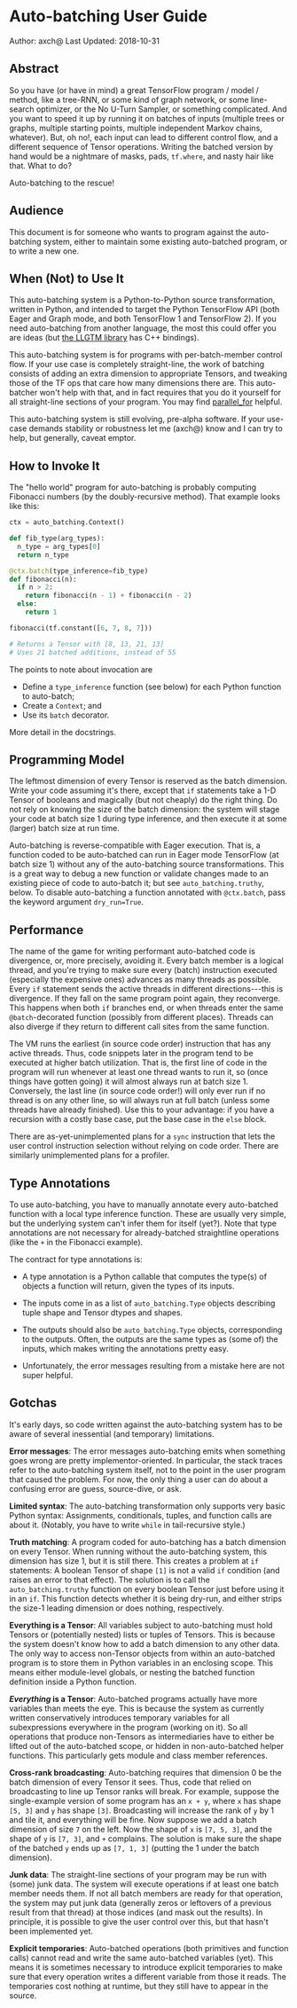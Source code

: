 # Auto-batching User Guide

Author: axch@
Last Updated: 2018-10-31

## Abstract

So you have (or have in mind) a great TensorFlow program / model / method, like
a tree-RNN, or some kind of graph network, or some line-search optimizer, or the
No U-Turn Sampler, or something complicated. And you want to speed it up by
running it on batches of inputs (multiple trees or graphs, multiple starting
points, multiple independent Markov chains, whatever).  But, oh no!, each input
can lead to different control flow, and a different sequence of Tensor
operations. Writing the batched version by hand would be a nightmare of masks,
pads, `tf.where`, and nasty hair like that.  What to do?

Auto-batching to the rescue!

## Audience

This document is for someone who wants to program against the auto-batching
system, either to maintain some existing auto-batched program, or to write a new
one.

## When (Not) to Use It

This auto-batching system is a Python-to-Python source transformation, written
in Python, and intended to target the Python TensorFlow API (both Eager and
Graph mode, and both TensorFlow 1 and TensorFlow 2). If you need auto-batching
from another language, the most this could offer you are ideas (but
[the LLGTM library](https://github.com/tensorflow/fold/tree/master/tensorflow_fold/llgtm)
has C++ bindings).

This auto-batching system is for programs with per-batch-member control flow. If
your use case is completely straight-line, the work of batching consists of
adding an extra dimension to appropriate Tensors, and tweaking those of the TF
ops that care how many dimensions there are. This auto-batcher won't help with
that, and in fact requires that you do it yourself for all straight-line
sections of your program.  You may find
[parallel_for](https://github.com/tensorflow/tensorflow/tree/master/tensorflow/python/ops/parallel_for)
helpful.

This auto-batching system is still evolving, pre-alpha software. If your
use-case demands stability or robustness let me (axch@) know and I can try to
help, but generally, caveat emptor.

## How to Invoke It

The "hello world" program for auto-batching is probably computing Fibonacci
numbers (by the doubly-recursive method). That example looks like this:

```python
ctx = auto_batching.Context()

def fib_type(arg_types):
  n_type = arg_types[0]
  return n_type

@ctx.batch(type_inference=fib_type)
def fibonacci(n):
  if n > 2:
    return fibonacci(n - 1) + fibonacci(n - 2)
  else:
    return 1

fibonacci(tf.constant([6, 7, 8, 7]))

# Returns a Tensor with [8, 13, 21, 13]
# Uses 21 batched additions, instead of 55
```


The points to note about invocation are

- Define a `type_inference` function (see below) for each Python function to
  auto-batch;
- Create a `Context`; and
- Use its `batch` decorator.

More detail in the docstrings.

## Programming Model

The leftmost dimension of every Tensor is reserved as the batch dimension. Write
your code assuming it's there, except that `if` statements take a 1-D Tensor of
booleans and magically (but not cheaply) do the right thing. Do not rely on
knowing the size of the batch dimension: the system will stage your code at
batch size 1 during type inference, and then execute it at some (larger) batch
size at run time.

Auto-batching is reverse-compatible with Eager execution. That is, a function
coded to be auto-batched can run in Eager mode TensorFlow (at batch size 1)
without any of the auto-batching source transformations. This is a great way to
debug a new function or validate changes made to an existing piece of code to
auto-batch it; but see `auto_batching.truthy`, below. To disable auto-batching a
function annotated with `@ctx.batch`, pass the keyword argument `dry_run=True`.

## Performance

The name of the game for writing performant auto-batched code is divergence, or,
more precisely, avoiding it. Every batch member is a logical thread, and you're
trying to make sure every (batch) instruction executed (especially the expensive
ones) advances as many threads as possible. Every `if` statement sends the
active threads in different directions---this is divergence. If they fall on the
same program point again, they reconverge.  This happens when both `if` branches
end, or when threads enter the same `@batch`-decorated function (possibly from
different places). Threads can also diverge if they return to different call
sites from the same function.

The VM runs the earliest (in source code order) instruction that has any active
threads. Thus, code snippets later in the program tend to be executed at higher
batch utilization.  That is, the first line of code in the program will run
whenever at least one thread wants to run it, so (once things have gotten going)
it will almost always run at batch size 1. Conversely, the last line (in source
code order!) will only ever run if no thread is on any other line, so will
always run at full batch (unless some threads have already finished).  Use this
to your advantage: if you have a recursion with a costly base case, put the base
case in the `else` block.

There are as-yet-unimplemented plans for a `sync` instruction that lets the user
control instruction selection without relying on code order.  There are
similarly unimplemented plans for a profiler.

## Type Annotations

To use auto-batching, you have to manually annotate every auto-batched function
with a local type inference function. These are usually very simple, but the
underlying system can't infer them for itself (yet?).  Note that type
annotations are not necessary for already-batched straightline operations (like
the `+` in the Fibonacci example).

The contract for type annotations is:

- A type annotation is a Python callable that computes the type(s) of objects a
  function will return, given the types of its inputs.

- The inputs come in as a list of `auto_batching.Type` objects describing tuple
  shape and Tensor dtypes and shapes.

- The outputs should also be `auto_batching.Type` objects, corresponding to the
  outputs. Often, the outputs are the same types as (some of) the inputs, which
  makes writing the annotations pretty easy.

- Unfortunately, the error messages resulting from a mistake here are not super
  helpful.

## Gotchas

It's early days, so code written against the auto-batching system has to be
aware of several inessential (and temporary) limitations.

**Error messages**: The error messages auto-batching emits when
something goes wrong are pretty implementor-oriented. In particular, the stack
traces refer to the auto-batching system itself, not to the point in the user
program that caused the problem. For now, the only thing a user can do about a
confusing error are guess, source-dive, or ask.

**Limited syntax**: The auto-batching transformation only supports
very basic Python syntax: Assignments, conditionals, tuples, and function calls
are about it. (Notably, you have to write `while` in tail-recursive style.)

**Truth matching**: A program coded for auto-batching has a batch dimension on
every Tensor. When running without the auto-batching system, this dimension has
size 1, but it is still there. This creates a problem at `if` statements: A
boolean Tensor of shape `[1]` is not a valid `if` condition (and raises an error
to that effect). The solution is to call the `auto_batching.truthy` function on
every boolean Tensor just before using it in an `if`. This function detects
whether it is being dry-run, and either strips the size-1 leading dimension or
does nothing, respectively.

**Everything is a Tensor**: All variables subject to auto-batching
must hold Tensors or (potentially nested) lists or tuples of Tensors. This is
because the system doesn't know how to add a batch dimension to any other data.
The only way to access non-Tensor objects from within an auto-batched program is
to store them in Python variables in an enclosing scope. This means either
module-level globals, or nesting the batched function definition inside a Python
function.

**_Everything_ is a Tensor**: Auto-batched programs actually have more
variables than meets the eye. This is because the system as currently written
conservatively introduces temporary variables for all subexpressions everywhere
in the program (working on it). So all operations that produce non-Tensors as
intermediaries have to either be lifted out of the auto-batched scope, or hidden
in non-auto-batched helper functions. This particularly gets module and class
member references.

**Cross-rank broadcasting**: Auto-batching requires that dimension 0
be the batch dimension of every Tensor it sees. Thus, code that relied on
broadcasting to line up Tensor ranks will break.  For example, suppose the
single-example version of some program has an `x + y`, where `x` has shape `[5,
3]` and `y` has shape `[3]`. Broadcasting will increase the rank of `y` by 1 and
tile it, and everything will be fine. Now suppose we add a batch dimension of
size `7` on the left. Now the shape of `x` is `[7, 5, 3]`, and the shape of `y`
is `[7, 3]`, and `+` complains. The solution is make sure the shape of the
batched `y` ends up as `[7, 1, 3]` (putting the 1 under the batch dimension).

**Junk data**: The straight-line sections of your program may be run
with (some) junk data. The system will execute operations if at least one batch
member needs them.  If not all batch members are ready for that operation, the
system may put junk data (generally zeros or leftovers of a previous result from
that thread) at those indices (and mask out the results). In principle, it is
possible to give the user control over this, but that hasn't been implemented
yet.

**Explicit temporaries**: Auto-batched operations (both primitives and
function calls) cannot read and write the same auto-batched variables
(yet). This means it is sometimes necessary to introduce explicit temporaries to
make sure that every operation writes a different variable from those it
reads. The temporaries cost nothing at runtime, but they still have to appear in
the source.
